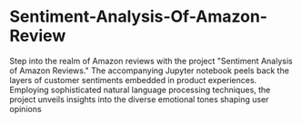 # Sentiment-Analysis-Of-Amazon-Review
Step into the realm of Amazon reviews with the project "Sentiment Analysis of Amazon Reviews." The accompanying Jupyter notebook peels back the layers of customer sentiments embedded in product experiences. Employing sophisticated natural language processing techniques, the project unveils insights into the diverse emotional tones shaping user opinions
